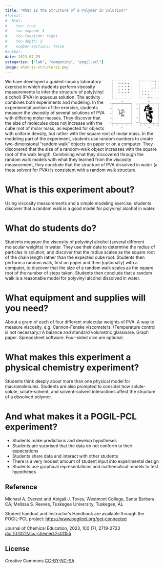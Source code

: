 ```yaml
---
title: "What Is the Structure of a Polymer in Solution?"
#format:
#  html:
#    toc: true
#    toc-expand: 3
#    toc-location: right
#    toc-depth: 2
#    number-sections: false
#author: 
date: 2023-07-25
categories: ["lab", "computing", "pogil-pcl"]
image: what-is-structure2.png
---
```

<img src="what-is-structure2.png" width="33%" align="right">

We have developed a guided-inquiry laboratory exercise in which students perform viscosity measurements to infer the structure of poly(vinyl alcohol) (PVA) in aqueous solution. The activity combines both experiments and modeling. In the experimental portion of the exercise, students measure the viscosity of several solutions of PVA with differing molar masses. They discover that the size of molecules does not increase with the cube root of molar mass, as expected for objects with uniform density, but rather with the square root of molar mass. In the modeling part of the experiment, students use random numbers to create two-dimensional “random walk” objects on paper or on a computer. They discovered that the size of a random-walk object increases with the square root of the walk length. Combining what they discovered through the random walk models with what they learned from the viscosity measurement, they conclude that the structure of PVA dissolved in water (a theta solvent for PVA) is consistent with a random walk structure.


# What is this experiment about?

Using viscosity measurements and a simple modeling exercise, students discover that a random walk is a good model for polyvinyl alcohol in water.


# What do students do?

Students measure the viscosity of polyvinyl alcohol (several different molecular weights) in water.  They use their data to determine the radius of particles in solution, and discover that the radius scales as the square root of the chain length rather than the expected cube root.  Students then perform a random walk, first on paper and then (optionally) with a computer, to discover that the size of a random walk scales as the square root of the number of steps taken.  Students then conclude that a random walk is a reasonable model for polyvinyl alcohol dissolved  in water.


# What equipment and supplies will you need?

About a gram of each of four different molecular weights of PVA.  A way to measure viscosity, e.g. Cannon-Fenske viscometers.  (Temperature control is not necessary.)  A balance and standard volumetric glassware.  Graph paper.  Spreadsheet software.  Four-sided dice are optional.


# What makes this experiment a physical chemistry experiment?

Students think deeply about more than one physical model for macromolecules.  Students are also prompted to consider how solute-solute, solute-solvent, and solvent-solvent interactions affect the structure of a dissolved polymer.


# And what makes it a POGIL-PCL experiment?

-   Students make predictions and develop hypotheses
-   Students are surprised that the data do not conform to their expectations
-   Students share data and interact with other students
-   There is a very modest amount of student input  into experimental design
-   Students use graphical representations and mathematical models to test hypotheses


## Reference

Michael A. Everest and Abigail J. Toves, Westmont College, Santa Barbara, CA;  Melissa S. Reeves, Tuskegee University, Tuskegee, AL

Student handout and Instructor&rsquo;s Handbook are available through the POGIL-PCL project: <https://www.pogilpcl.org/get-connected>

Journal of Chemical Education, 2023, 100 (7), 2719-2723 [doi:10.1021/acs.jchemed.2c01155](https://doi.org/10.1021/acs.jchemed.2c01155)


## License

Creative Commons [CC-BY-NC-SA](http://creativecommons.org/licenses/by-nc-sa/4.0/)

<span hidden>KEYWORDS: POGIL-PCL, Upper-Division Undergraduate, Laboratory
Instruction, Physical Chemistry, Polymer Chemistry, Collaborative
Learning, Inquiry-Based Learning, Molecular Structure, Physical
Properties (Viscosity)</span>

